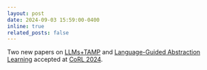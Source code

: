 ```yaml
---
layout: post
date: 2024-09-03 15:59:00-0400
inline: true
related_posts: false
---
```


Two new papers on [LLMs+TAMP](https://openreview.net/forum?id=r6ZhiVYriY) and [Language-Guided Abstraction Learning](https://openreview.net/forum?id=OGjGtN6hoo) accepted at [CoRL 2024](https://www.corl.org/).
